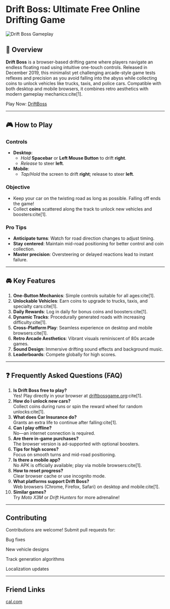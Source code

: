 # Drift Boss: Ultimate Free Online Drifting Game  

![Drift Boss Gameplay](https://via.placeholder.com/800x400.png?text=Drift+Boss+Gameplay+Preview)  

## 🌟 Overview  
**Drift Boss** is a browser-based drifting game where players navigate an endless floating road using intuitive one-touch controls. Released in December 2019, this minimalist yet challenging arcade-style game tests reflexes and precision as you avoid falling into the abyss while collecting coins to unlock vehicles like trucks, taxis, and police cars. Compatible with both desktop and mobile browsers, it combines retro aesthetics with modern gameplay mechanics:cite[1].  

Play Now: [DriftBoss](http://driftbossgame.org/)

---  

## 🎮 How to Play  
### Controls  
- **Desktop**:  
  - *Hold* **Spacebar** or **Left Mouse Button** to drift **right**.  
  - *Release* to steer **left**.  
- **Mobile**:  
  - *Tap/Hold* the screen to drift **right**; release to steer **left**.  

### Objective  
- Keep your car on the twisting road as long as possible. Falling off ends the game!  
- Collect **coins** scattered along the track to unlock new vehicles and boosters:cite[1].  

### Pro Tips  
- **Anticipate turns**: Watch for road direction changes to adjust timing.  
- **Stay centered**: Maintain mid-road positioning for better control and coin collection.  
- **Master precision**: Oversteering or delayed reactions lead to instant failure.  

---  

## 🚘 Key Features  
1. **One-Button Mechanics**: Simple controls suitable for all ages:cite[1].  
2. **Unlockable Vehicles**: Earn coins to upgrade to trucks, taxis, and specialty cars:cite[1].  
3. **Daily Rewards**: Log in daily for bonus coins and boosters:cite[1].  
4. **Dynamic Tracks**: Procedurally generated roads with increasing difficulty:cite[1].  
5. **Cross-Platform Play**: Seamless experience on desktop and mobile browsers:cite[1].  
6. **Retro Arcade Aesthetics**: Vibrant visuals reminiscent of 80s arcade games.  
7. **Sound Design**: Immersive drifting sound effects and background music.  
8. **Leaderboards**: Compete globally for high scores.  

---  

## ❓ Frequently Asked Questions (FAQ)  
1. **Is Drift Boss free to play?**  
   Yes! Play directly in your browser at [driftbossgame.org](http://driftbossgame.org/):cite[1].  
2. **How do I unlock new cars?**  
   Collect coins during runs or spin the reward wheel for random unlocks:cite[1].  
3. **What does Car Insurance do?**  
   Grants an extra life to continue after falling:cite[1].  
4. **Can I play offline?**  
   No—an internet connection is required.  
5. **Are there in-game purchases?**  
   The browser version is ad-supported with optional boosters.  
6. **Tips for high scores?**  
   Focus on smooth turns and mid-road positioning.  
7. **Is there a mobile app?**  
   No APK is officially available; play via mobile browsers:cite[1].  
8. **How to reset progress?**  
   Clear browser cache or use incognito mode.  
9. **What platforms support Drift Boss?**  
   Web browsers (Chrome, Firefox, Safari) on desktop and mobile:cite[1].  
10. **Similar games?**  
    Try *Moto X3M* or *Drift Hunters* for more adrenaline!  

---  
## Contributing
Contributions are welcome! Submit pull requests for:

Bug fixes

New vehicle designs

Track generation algorithms

Localization updates

---
## Friend Links
[cal.com](https://cal.com/drift-boss)
